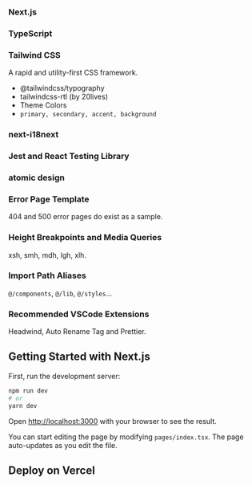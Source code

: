 ### Next.js

### TypeScript

### Tailwind CSS

A rapid and utility-first CSS framework.

- @tailwindcss/typography
- tailwindcss-rtl (by 20lives)
- Theme Colors
- `primary, secondary, accent, background`

### next-i18next

### Jest and React Testing Library

### atomic design

### Error Page Template

404 and 500 error pages do exist as a sample.

### Height Breakpoints and Media Queries

xsh, smh, mdh, lgh, xlh.

### Import Path Aliases

`@/components`, `@/lib`, `@/styles`...

### Recommended VSCode Extensions

Headwind, Auto Rename Tag and Prettier.

## Getting Started with Next.js

First, run the development server:

```bash
npm run dev
# or
yarn dev
```

Open [http://localhost:3000](http://localhost:3000) with your browser to see the result.

You can start editing the page by modifying `pages/index.tsx`. The page auto-updates as you edit the file.

## Deploy on Vercel

